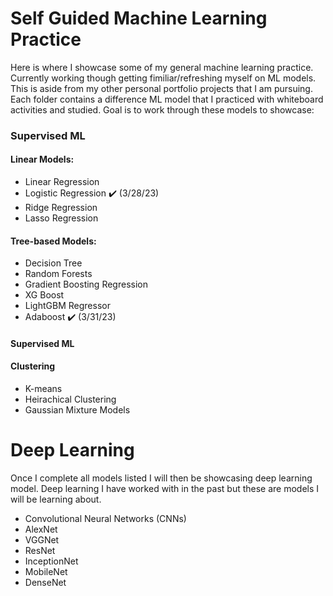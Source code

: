 # Self Guided Machine Learning Practice

Here is where I showcase some of my general machine learning practice. Currently working though getting fimiliar/refreshing myself on ML models. This is aside from my other personal portfolio projects that I am pursuing. Each folder contains a difference ML model that I practiced with whiteboard activities and studied. Goal is to work through these models to showcase:

### Supervised ML
#### Linear Models:
- Linear Regression 
- Logistic Regression ✔️ (3/28/23)
- Ridge Regression
- Lasso Regression

#### Tree-based Models:
- Decision Tree 
- Random Forests 
- Gradient Boosting Regression 
- XG Boost
- LightGBM Regressor 
- Adaboost ✔️ (3/31/23)

#### Supervised ML

#### Clustering
- K-means
- Heirachical Clustering
- Gaussian Mixture Models 

# Deep Learning

Once I complete all models listed I will then be showcasing deep learning model. Deep learning I have worked with in the past but these are models I will be learning about.

- Convolutional Neural Networks (CNNs)
- AlexNet
- VGGNet
- ResNet
- InceptionNet
- MobileNet
- DenseNet
